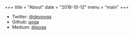 +++
title = "About"
date = "2018-10-12"
menu = "main"
+++

* Twitter: [@devpoga](https://twitter.com/devpoga)
* Github: [poga](https://github.com/poga)
* Medium: [@poga](https://medium.com/@poga)
